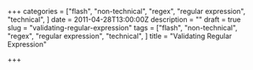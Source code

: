 +++
categories = ["flash", "non-technical", "regex", "regular expression", "technical", ]
date = 2011-04-28T13:00:00Z
description = ""
draft = true
slug = "validating-regular-expression"
tags = ["flash", "non-technical", "regex", "regular expression", "technical", ]
title = "Validating Regular Expression"

+++




